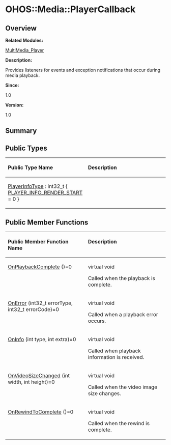 # OHOS::Media::PlayerCallback<a name="EN-US_TOPIC_0000001055678104"></a>

## **Overview**<a name="section722392915093532"></a>

**Related Modules:**

[MultiMedia\_Player](multimedia_player.md)

**Description:**

Provides listeners for events and exception notifications that occur during media playback. 

**Since:**

1.0

**Version:**

1.0

## **Summary**<a name="section1801377501093532"></a>

## Public Types<a name="pub-types"></a>

<a name="table1218188110093532"></a>
<table><thead align="left"><tr id="row500347804093532"><th class="cellrowborder" valign="top" width="50%" id="mcps1.1.3.1.1"><p id="p1786025334093532"><a name="p1786025334093532"></a><a name="p1786025334093532"></a>Public Type Name</p>
</th>
<th class="cellrowborder" valign="top" width="50%" id="mcps1.1.3.1.2"><p id="p1720627417093532"><a name="p1720627417093532"></a><a name="p1720627417093532"></a>Description</p>
</th>
</tr>
</thead>
<tbody><tr id="row276824304093532"><td class="cellrowborder" valign="top" width="50%" headers="mcps1.1.3.1.1 "><p id="p1365524983093532"><a name="p1365524983093532"></a><a name="p1365524983093532"></a><a href="multimedia_player.md#ga7dac9dac65cbbea7e411adcf2c314ac5">PlayerInfoType</a> : int32_t { <a href="multimedia_player.md#gga7dac9dac65cbbea7e411adcf2c314ac5ab5ccacbb568a9b3ce5fedc0ced4e683d">PLAYER_INFO_RENDER_START</a> = 0 }</p>
</td>
<td class="cellrowborder" valign="top" width="50%" headers="mcps1.1.3.1.2 ">&nbsp;</td>
</tr>
</tbody>
</table>

## Public Member Functions<a name="pub-methods"></a>

<a name="table1369753489093532"></a>
<table><thead align="left"><tr id="row130099687093532"><th class="cellrowborder" valign="top" width="50%" id="mcps1.1.3.1.1"><p id="p2118539192093532"><a name="p2118539192093532"></a><a name="p2118539192093532"></a>Public Member Function Name</p>
</th>
<th class="cellrowborder" valign="top" width="50%" id="mcps1.1.3.1.2"><p id="p1213591399093532"><a name="p1213591399093532"></a><a name="p1213591399093532"></a>Description</p>
</th>
</tr>
</thead>
<tbody><tr id="row239784395093532"><td class="cellrowborder" valign="top" width="50%" headers="mcps1.1.3.1.1 "><p id="p2040733274093532"><a name="p2040733274093532"></a><a name="p2040733274093532"></a><a href="multimedia_player.md#ga3b56f618340bf9a5590e6142b2311302">OnPlaybackComplete</a> ()=0</p>
</td>
<td class="cellrowborder" valign="top" width="50%" headers="mcps1.1.3.1.2 "><p id="p1507267509093532"><a name="p1507267509093532"></a><a name="p1507267509093532"></a>virtual void </p>
<p id="p1517570560093532"><a name="p1517570560093532"></a><a name="p1517570560093532"></a>Called when the playback is complete. </p>
</td>
</tr>
<tr id="row153489363093532"><td class="cellrowborder" valign="top" width="50%" headers="mcps1.1.3.1.1 "><p id="p1763778335093532"><a name="p1763778335093532"></a><a name="p1763778335093532"></a><a href="multimedia_player.md#ga3d0fdad57045f5e049b56de031d3e0fb">OnError</a> (int32_t errorType, int32_t errorCode)=0</p>
</td>
<td class="cellrowborder" valign="top" width="50%" headers="mcps1.1.3.1.2 "><p id="p177252684093532"><a name="p177252684093532"></a><a name="p177252684093532"></a>virtual void </p>
<p id="p308871580093532"><a name="p308871580093532"></a><a name="p308871580093532"></a>Called when a playback error occurs. </p>
</td>
</tr>
<tr id="row1411731242093532"><td class="cellrowborder" valign="top" width="50%" headers="mcps1.1.3.1.1 "><p id="p1704948724093532"><a name="p1704948724093532"></a><a name="p1704948724093532"></a><a href="multimedia_player.md#gad2d3466c8a17ee4d622b87fa6a31b2bb">OnInfo</a> (int type, int extra)=0</p>
</td>
<td class="cellrowborder" valign="top" width="50%" headers="mcps1.1.3.1.2 "><p id="p531502406093532"><a name="p531502406093532"></a><a name="p531502406093532"></a>virtual void </p>
<p id="p2060300984093532"><a name="p2060300984093532"></a><a name="p2060300984093532"></a>Called when playback information is received. </p>
</td>
</tr>
<tr id="row263893761093532"><td class="cellrowborder" valign="top" width="50%" headers="mcps1.1.3.1.1 "><p id="p894753082093532"><a name="p894753082093532"></a><a name="p894753082093532"></a><a href="multimedia_player.md#gac5b641f93621d90e616d18adaa016e8a">OnVideoSizeChanged</a> (int width, int height)=0</p>
</td>
<td class="cellrowborder" valign="top" width="50%" headers="mcps1.1.3.1.2 "><p id="p1698228856093532"><a name="p1698228856093532"></a><a name="p1698228856093532"></a>virtual void </p>
<p id="p1175271374093532"><a name="p1175271374093532"></a><a name="p1175271374093532"></a>Called when the video image size changes. </p>
</td>
</tr>
<tr id="row909802243093532"><td class="cellrowborder" valign="top" width="50%" headers="mcps1.1.3.1.1 "><p id="p1142946952093532"><a name="p1142946952093532"></a><a name="p1142946952093532"></a><a href="multimedia_player.md#ga765c499e47dfaad5e557197e964eaca3">OnRewindToComplete</a> ()=0</p>
</td>
<td class="cellrowborder" valign="top" width="50%" headers="mcps1.1.3.1.2 "><p id="p300021697093532"><a name="p300021697093532"></a><a name="p300021697093532"></a>virtual void </p>
<p id="p1058234065093532"><a name="p1058234065093532"></a><a name="p1058234065093532"></a>Called when the rewind is complete. </p>
</td>
</tr>
</tbody>
</table>

